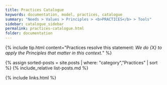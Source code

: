 ```yaml
---
title: Practices Catalogue
keywords: documentation, model, practices, catalogue
summary: "Needs > Values > Principles > <b>PRACTICES</b> > Tools"
sidebar: catalogue_sidebar
permalink: practices-catalogue.html
folder: documentation
---
```


{% include tip.html content="Practices resolve this statement: <i>We do {X} to apply the Principles that matter in this context.</i>" %}

{% assign sorted-posts = site.posts | where: "category","Practices" | sort %}
{% include_relative list-posts.md %}

{% include links.html %}
